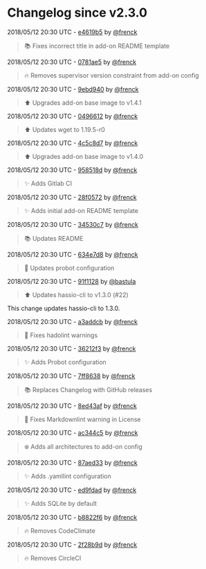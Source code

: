# Changelog since v2.3.0

2018/05/12 20:30 UTC - [e4619b5](https://github.com/hassio-addons/addon-terminal/commit/e4619b5ce28de7f50280dcf5ce58b3a1a6de51cc) by [@frenck](https://github.com/frenck)
> :books: Fixes incorrect title in add-on README template 

2018/05/12 20:30 UTC - [0781ae5](https://github.com/hassio-addons/addon-terminal/commit/0781ae582d30ed02e1f24335cd02e4b0d2de57cf) by [@frenck](https://github.com/frenck)
> :fire: Removes supervisor version constraint from add-on config 

2018/05/12 20:30 UTC - [9ebd940](https://github.com/hassio-addons/addon-terminal/commit/9ebd940cf3ceb8e8ac320eaccfc67a5b6288fe70) by [@frenck](https://github.com/frenck)
> :arrow_up: Upgrades add-on base image to v1.4.1 

2018/05/12 20:30 UTC - [0496612](https://github.com/hassio-addons/addon-terminal/commit/049661282aafa698ebbf92ab6848c5b6d7adfad5) by [@frenck](https://github.com/frenck)
> :arrow_up: Updates wget to 1.19.5-r0 

2018/05/12 20:30 UTC - [4c5c8d7](https://github.com/hassio-addons/addon-terminal/commit/4c5c8d727a5133027693e9b78ee6b3d2c5e70aac) by [@frenck](https://github.com/frenck)
> :arrow_up: Upgrades add-on base image to v1.4.0 

2018/05/12 20:30 UTC - [958518d](https://github.com/hassio-addons/addon-terminal/commit/958518d15738e6add544bf68d2a6f404379a839b) by [@frenck](https://github.com/frenck)
> :sparkles: Adds Gitlab CI 

2018/05/12 20:30 UTC - [28f0572](https://github.com/hassio-addons/addon-terminal/commit/28f05728e0c7752df95f90f3291487b8e9b0c563) by [@frenck](https://github.com/frenck)
> :sparkles: Adds initial add-on README template 

2018/05/12 20:30 UTC - [34530c7](https://github.com/hassio-addons/addon-terminal/commit/34530c797475ef961acfa77ce48280b50dd1ec36) by [@frenck](https://github.com/frenck)
> :books: Updates README 

2018/05/12 20:30 UTC - [634e7d8](https://github.com/hassio-addons/addon-terminal/commit/634e7d8a2d9ac6857f4735c5fb0a238502ebd97f) by [@frenck](https://github.com/frenck)
> :rocket: Updates probot configuration 

2018/05/12 20:30 UTC - [91f1128](https://github.com/hassio-addons/addon-terminal/commit/91f112844c667b66932a06054c25b0116c482368) by [@bastula](https://github.com/bastula)
> :arrow_up: Updates hassio-cli to v1.3.0 (#22)

This change updates hassio-cli to 1.3.0. 

2018/05/12 20:30 UTC - [a3addcb](https://github.com/hassio-addons/addon-terminal/commit/a3addcb994232bef5f192429e4b2212f598b521c) by [@frenck](https://github.com/frenck)
> :shirt: Fixes hadolint warnings 

2018/05/12 20:30 UTC - [36212f3](https://github.com/hassio-addons/addon-terminal/commit/36212f30c931eb519aade025a4ca1f6195ce2b6a) by [@frenck](https://github.com/frenck)
> :sparkles: Adds Probot configuration 

2018/05/12 20:30 UTC - [7ff8638](https://github.com/hassio-addons/addon-terminal/commit/7ff8638586c8221fa85154e40b65e890ebbce241) by [@frenck](https://github.com/frenck)
> :books: Replaces Changelog with GitHub releases 

2018/05/12 20:30 UTC - [8ed43af](https://github.com/hassio-addons/addon-terminal/commit/8ed43af703620d09c1f213db3cf1da325b40a2d7) by [@frenck](https://github.com/frenck)
> :shirt: Fixes Markdownlint warning in License 

2018/05/12 20:30 UTC - [ac344c5](https://github.com/hassio-addons/addon-terminal/commit/ac344c511f985388b72de0d729bc215dfd1b363c) by [@frenck](https://github.com/frenck)
> :snowflake: Adds all architectures to add-on config 

2018/05/12 20:30 UTC - [87aed33](https://github.com/hassio-addons/addon-terminal/commit/87aed3394a8df653c7534e2fea9af45aed2fb908) by [@frenck](https://github.com/frenck)
> :sparkles: Adds .yamllint configuration 

2018/05/12 20:30 UTC - [ed9fdad](https://github.com/hassio-addons/addon-terminal/commit/ed9fdad1d94c2cbae79b6ee389503ff42791c2fc) by [@frenck](https://github.com/frenck)
> :sparkles: Adds SQLite by default 

2018/05/12 20:30 UTC - [b8822f6](https://github.com/hassio-addons/addon-terminal/commit/b8822f69ce3e2de99dc2949c83771b2460c736b2) by [@frenck](https://github.com/frenck)
> :fire: Removes CodeClimate 

2018/05/12 20:30 UTC - [2f28b9d](https://github.com/hassio-addons/addon-terminal/commit/2f28b9d1885f377db0045bcb80cd42fe1d1ff5b6) by [@frenck](https://github.com/frenck)
> :fire: Removes CircleCI 


